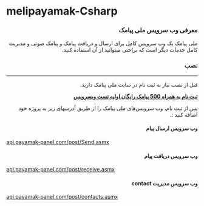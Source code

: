 # melipayamak-Csharp

<div dir='rtl'>

### معرفی وب سرویس ملی پیامک
ملی پیامک یک وب سرویس کامل برای ارسال و دریافت پیامک و پیامک صوتی و مدیریت کامل خدمات دیگر است که براحتی میتوانید از آن استفاده کنید.

### نصب
<hr>
<p>قبل از نصب نیاز به ثبت نام در سایت ملی پیامک دارید.</p>

[**ثبت نام به همراه 500 پیامک رایگان اولیه تست وبسرویس**](http://www.melipayamak.com/)

<p>پس از ثبت نام، وب سرویس‌های ملی پیامک را از طریق آدرسهای زیر به پروژه خود اضافه کنید :.</p>

</div>

<div dir='rtl'>
  
#### وب سرویس ارسال پیام

</div>

<a href="http://api.payamak-panel.com/post/Send.asmx">api.payamak-panel.com/post/Send.asmx</a>


<div dir='rtl'>
  
#### وب سرویس دریافت پیام

</div>

<a href="http://api.payamak-panel.com/post/receive.asmx">api.payamak-panel.com/post/receive.asmx</a>


<div dir='rtl'>
  
#### وب سرویس مدیریت contact

</div>

<a href="http://api.payamak-panel.com/post/contacts.asmx">api.payamak-panel.com/post/contacts.asmx</a>
